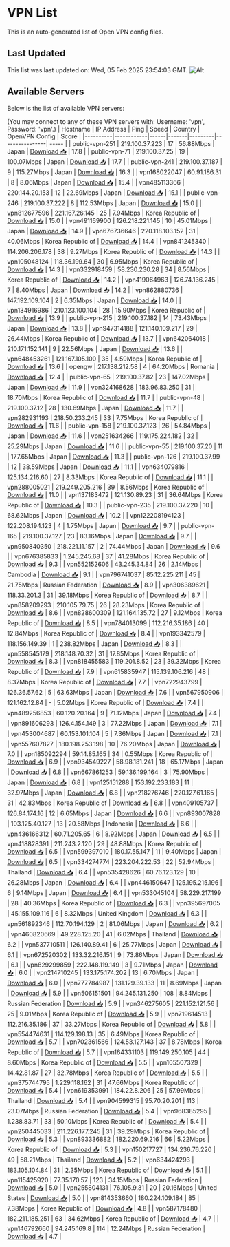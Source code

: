 # VPN List

This is an auto-generated list of Open VPN config files.

## Last Updated

This list was last updated on: Wed, 05 Feb 2025 23:54:03 GMT.
![Alt](https://repobeats.axiom.co/api/embed/186b98318ef1479477931607c1ad7d823f12451f.svg "Repobeats analytics image")

## Available Servers

Below is the list of available VPN servers:

(You may connect to any of these VPN servers with: Username: 'vpn', Password: 'vpn'.)
| Hostname | IP Address | Ping | Speed | Country | OpenVPN Config | Score |
|----------|------------|------|-------|---------|----------------| ----- |
| public-vpn-251 | 219.100.37.223 | 17 | 56.88Mbps | Japan | [Download 📥](./configs/server_0_JP.ovpn) | 17.8 |
| public-vpn-71 | 219.100.37.25 | 19 | 100.07Mbps | Japan | [Download 📥](./configs/server_1_JP.ovpn) | 17.7 |
| public-vpn-241 | 219.100.37.187 | 9 | 115.27Mbps | Japan | [Download 📥](./configs/server_2_JP.ovpn) | 16.3 |
| vpn168022047 | 60.91.186.31 | 8 | 8.06Mbps | Japan | [Download 📥](./configs/server_3_JP.ovpn) | 15.4 |
| vpn485113366 | 220.144.20.153 | 12 | 22.69Mbps | Japan | [Download 📥](./configs/server_4_JP.ovpn) | 15.1 |
| public-vpn-246 | 219.100.37.222 | 8 | 112.53Mbps | Japan | [Download 📥](./configs/server_5_JP.ovpn) | 15.0 |
| vpn812677596 | 221.167.26.145 | 25 | 7.94Mbps | Korea Republic of | [Download 📥](./configs/server_6_KR.ovpn) | 15.0 |
| vpn491169900 | 126.218.221.145 | 10 | 45.01Mbps | Japan | [Download 📥](./configs/server_7_JP.ovpn) | 14.9 |
| vpn676736646 | 220.118.103.152 | 31 | 40.06Mbps | Korea Republic of | [Download 📥](./configs/server_8_KR.ovpn) | 14.4 |
| vpn841245340 | 114.206.206.178 | 38 | 9.27Mbps | Korea Republic of | [Download 📥](./configs/server_9_KR.ovpn) | 14.3 |
| vpn105048124 | 118.36.199.64 | 30 | 6.95Mbps | Korea Republic of | [Download 📥](./configs/server_10_KR.ovpn) | 14.3 |
| vpn332918459 | 58.230.230.28 | 34 | 8.56Mbps | Korea Republic of | [Download 📥](./configs/server_11_KR.ovpn) | 14.2 |
| vpn419064963 | 126.74.136.245 | 7 | 8.40Mbps | Japan | [Download 📥](./configs/server_12_JP.ovpn) | 14.2 |
| vpn862880736 | 147.192.109.104 | 2 | 6.35Mbps | Japan | [Download 📥](./configs/server_13_JP.ovpn) | 14.0 |
| vpn134916986 | 210.123.100.104 | 28 | 15.90Mbps | Korea Republic of | [Download 📥](./configs/server_14_KR.ovpn) | 13.9 |
| public-vpn-215 | 219.100.37.182 | 14 | 73.43Mbps | Japan | [Download 📥](./configs/server_15_JP.ovpn) | 13.8 |
| vpn947314188 | 121.140.109.217 | 29 | 26.44Mbps | Korea Republic of | [Download 📥](./configs/server_16_KR.ovpn) | 13.7 |
| vpn642064018 | 210.171.152.141 | 9 | 22.56Mbps | Japan | [Download 📥](./configs/server_17_JP.ovpn) | 13.6 |
| vpn648453261 | 121.167.105.100 | 35 | 4.59Mbps | Korea Republic of | [Download 📥](./configs/server_18_KR.ovpn) | 13.6 |
| opengw | 217.138.212.58 | 4 | 64.20Mbps | Romania | [Download 📥](./configs/server_19_RO.ovpn) | 12.4 |
| public-vpn-65 | 219.100.37.82 | 23 | 147.02Mbps | Japan | [Download 📥](./configs/server_20_JP.ovpn) | 11.9 |
| vpn324168628 | 183.96.83.250 | 31 | 18.70Mbps | Korea Republic of | [Download 📥](./configs/server_21_KR.ovpn) | 11.7 |
| public-vpn-48 | 219.100.37.12 | 28 | 130.69Mbps | Japan | [Download 📥](./configs/server_22_JP.ovpn) | 11.7 |
| vpn282931193 | 218.50.233.245 | 33 | 7.75Mbps | Korea Republic of | [Download 📥](./configs/server_23_KR.ovpn) | 11.6 |
| public-vpn-158 | 219.100.37.123 | 26 | 54.84Mbps | Japan | [Download 📥](./configs/server_24_JP.ovpn) | 11.6 |
| vpn251634266 | 119.175.224.182 | 32 | 25.29Mbps | Japan | [Download 📥](./configs/server_25_JP.ovpn) | 11.6 |
| public-vpn-55 | 219.100.37.20 | 11 | 177.65Mbps | Japan | [Download 📥](./configs/server_26_JP.ovpn) | 11.3 |
| public-vpn-126 | 219.100.37.99 | 12 | 38.59Mbps | Japan | [Download 📥](./configs/server_27_JP.ovpn) | 11.1 |
| vpn634079816 | 125.134.216.60 | 27 | 8.33Mbps | Korea Republic of | [Download 📥](./configs/server_28_KR.ovpn) | 11.1 |
| vpn288005021 | 219.249.205.216 | 39 | 8.56Mbps | Korea Republic of | [Download 📥](./configs/server_29_KR.ovpn) | 11.0 |
| vpn137183472 | 121.130.89.23 | 31 | 36.64Mbps | Korea Republic of | [Download 📥](./configs/server_30_KR.ovpn) | 10.3 |
| public-vpn-235 | 219.100.37.220 | 10 | 68.62Mbps | Japan | [Download 📥](./configs/server_31_JP.ovpn) | 10.2 |
| vpn122208194123 | 122.208.194.123 | 4 | 1.75Mbps | Japan | [Download 📥](./configs/server_32_JP.ovpn) | 9.7 |
| public-vpn-165 | 219.100.37.127 | 23 | 83.16Mbps | Japan | [Download 📥](./configs/server_33_JP.ovpn) | 9.7 |
| vpn950840350 | 218.221.11.157 | 2 | 74.44Mbps | Japan | [Download 📥](./configs/server_34_JP.ovpn) | 9.6 |
| vpn676385833 | 1.245.245.68 | 37 | 41.28Mbps | Korea Republic of | [Download 📥](./configs/server_35_KR.ovpn) | 9.3 |
| vpn552152606 | 43.245.34.84 | 26 | 2.14Mbps | Cambodia | [Download 📥](./configs/server_36_KH.ovpn) | 9.1 |
| vpn796741037 | 85.12.225.211 | 45 | 21.75Mbps | Russian Federation | [Download 📥](./configs/server_37_RU.ovpn) | 8.9 |
| vpn306389621 | 118.33.201.3 | 31 | 39.18Mbps | Korea Republic of | [Download 📥](./configs/server_38_KR.ovpn) | 8.7 |
| vpn858209293 | 210.105.79.75 | 26 | 28.23Mbps | Korea Republic of | [Download 📥](./configs/server_39_KR.ovpn) | 8.6 |
| vpn828600309 | 121.164.135.72 | 27 | 9.12Mbps | Korea Republic of | [Download 📥](./configs/server_40_KR.ovpn) | 8.5 |
| vpn784013099 | 112.216.35.186 | 40 | 12.84Mbps | Korea Republic of | [Download 📥](./configs/server_41_KR.ovpn) | 8.4 |
| vpn193342579 | 118.156.149.39 | 1 | 238.82Mbps | Japan | [Download 📥](./configs/server_42_JP.ovpn) | 8.3 |
| vpn558545179 | 218.148.70.32 | 31 | 17.85Mbps | Korea Republic of | [Download 📥](./configs/server_43_KR.ovpn) | 8.3 |
| vpn818455583 | 119.201.8.52 | 23 | 39.32Mbps | Korea Republic of | [Download 📥](./configs/server_44_KR.ovpn) | 7.9 |
| vpn615835947 | 115.139.106.216 | 48 | 8.37Mbps | Korea Republic of | [Download 📥](./configs/server_45_KR.ovpn) | 7.7 |
| vpn722943799 | 126.36.57.62 | 5 | 63.63Mbps | Japan | [Download 📥](./configs/server_46_JP.ovpn) | 7.6 |
| vpn567950906 | 121.162.12.84 | - | 5.02Mbps | Korea Republic of | [Download 📥](./configs/server_47_KR.ovpn) | 7.4 |
| vpn489256853 | 60.120.20.164 | 9 | 71.12Mbps | Japan | [Download 📥](./configs/server_48_JP.ovpn) | 7.4 |
| vpn891606293 | 126.4.154.149 | 3 | 77.22Mbps | Japan | [Download 📥](./configs/server_49_JP.ovpn) | 7.1 |
| vpn453004687 | 60.153.101.104 | 5 | 7.36Mbps | Japan | [Download 📥](./configs/server_50_JP.ovpn) | 7.1 |
| vpn557607827 | 180.198.253.198 | 10 | 76.20Mbps | Japan | [Download 📥](./configs/server_51_JP.ovpn) | 7.0 |
| vpn185092294 | 59.14.85.165 | 34 | 0.55Mbps | Korea Republic of | [Download 📥](./configs/server_52_KR.ovpn) | 6.9 |
| vpn934549227 | 58.98.181.241 | 18 | 65.17Mbps | Japan | [Download 📥](./configs/server_53_JP.ovpn) | 6.8 |
| vpn667861253 | 59.136.199.164 | 3 | 75.90Mbps | Japan | [Download 📥](./configs/server_54_JP.ovpn) | 6.8 |
| vpn125151288 | 153.192.233.183 | 11 | 32.97Mbps | Japan | [Download 📥](./configs/server_55_JP.ovpn) | 6.8 |
| vpn218276746 | 220.127.61.165 | 31 | 42.83Mbps | Korea Republic of | [Download 📥](./configs/server_56_KR.ovpn) | 6.8 |
| vpn409105737 | 126.84.174.16 | 12 | 6.65Mbps | Japan | [Download 📥](./configs/server_57_JP.ovpn) | 6.6 |
| vpn893007828 | 103.125.40.127 | 13 | 20.58Mbps | Indonesia | [Download 📥](./configs/server_58_ID.ovpn) | 6.6 |
| vpn436166312 | 60.71.205.65 | 6 | 8.92Mbps | Japan | [Download 📥](./configs/server_59_JP.ovpn) | 6.5 |
| vpn418828391 | 211.243.2.120 | 29 | 48.88Mbps | Korea Republic of | [Download 📥](./configs/server_60_KR.ovpn) | 6.5 |
| vpn599397010 | 180.17.55.147 | 11 | 9.40Mbps | Japan | [Download 📥](./configs/server_61_JP.ovpn) | 6.5 |
| vpn334274774 | 223.204.222.53 | 22 | 52.94Mbps | Thailand | [Download 📥](./configs/server_62_TH.ovpn) | 6.4 |
| vpn535428626 | 60.76.123.129 | 10 | 26.28Mbps | Japan | [Download 📥](./configs/server_63_JP.ovpn) | 6.4 |
| vpn446150647 | 125.195.215.196 | 6 | 9.14Mbps | Japan | [Download 📥](./configs/server_64_JP.ovpn) | 6.4 |
| vpn533045104 | 58.229.217.199 | 28 | 40.36Mbps | Korea Republic of | [Download 📥](./configs/server_65_KR.ovpn) | 6.3 |
| vpn395697005 | 45.155.109.116 | 6 | 8.32Mbps | United Kingdom | [Download 📥](./configs/server_66_GB.ovpn) | 6.3 |
| vpn561892346 | 112.70.194.129 | 2 | 81.06Mbps | Japan | [Download 📥](./configs/server_67_JP.ovpn) | 6.2 |
| vpn460820669 | 49.228.125.20 | 41 | 6.02Mbps | Thailand | [Download 📥](./configs/server_68_TH.ovpn) | 6.2 |
| vpn537710511 | 126.140.89.41 | 6 | 25.77Mbps | Japan | [Download 📥](./configs/server_69_JP.ovpn) | 6.1 |
| vpn672520302 | 133.32.216.151 | 9 | 73.86Mbps | Japan | [Download 📥](./configs/server_70_JP.ovpn) | 6.1 |
| vpn829299859 | 222.148.119.149 | 3 | 9.71Mbps | Japan | [Download 📥](./configs/server_71_JP.ovpn) | 6.0 |
| vpn214710245 | 133.175.174.202 | 13 | 6.70Mbps | Japan | [Download 📥](./configs/server_72_JP.ovpn) | 6.0 |
| vpn777784987 | 131.129.39.133 | 11 | 8.69Mbps | Japan | [Download 📥](./configs/server_73_JP.ovpn) | 5.9 |
| vpn506151501 | 94.245.131.250 | 108 | 8.84Mbps | Russian Federation | [Download 📥](./configs/server_74_RU.ovpn) | 5.9 |
| vpn346275605 | 221.152.121.56 | 25 | 9.01Mbps | Korea Republic of | [Download 📥](./configs/server_75_KR.ovpn) | 5.9 |
| vpn719614513 | 112.216.35.186 | 37 | 33.27Mbps | Korea Republic of | [Download 📥](./configs/server_76_KR.ovpn) | 5.8 |
| vpn554474631 | 114.129.198.13 | 35 | 6.49Mbps | Korea Republic of | [Download 📥](./configs/server_77_KR.ovpn) | 5.7 |
| vpn702361566 | 124.53.127.143 | 37 | 8.78Mbps | Korea Republic of | [Download 📥](./configs/server_78_KR.ovpn) | 5.7 |
| vpn164331103 | 119.149.250.105 | 44 | 8.60Mbps | Korea Republic of | [Download 📥](./configs/server_79_KR.ovpn) | 5.5 |
| vpn105507329 | 14.42.81.87 | 27 | 32.78Mbps | Korea Republic of | [Download 📥](./configs/server_80_KR.ovpn) | 5.5 |
| vpn375744795 | 1.229.118.162 | 31 | 47.66Mbps | Korea Republic of | [Download 📥](./configs/server_81_KR.ovpn) | 5.4 |
| vpn619353991 | 184.22.8.206 | 25 | 57.99Mbps | Thailand | [Download 📥](./configs/server_82_TH.ovpn) | 5.4 |
| vpn904599315 | 95.70.20.201 | 113 | 23.07Mbps | Russian Federation | [Download 📥](./configs/server_83_RU.ovpn) | 5.4 |
| vpn968385295 | 1.238.83.71 | 33 | 50.10Mbps | Korea Republic of | [Download 📥](./configs/server_84_KR.ovpn) | 5.4 |
| vpn250445033 | 211.226.177.245 | 31 | 39.29Mbps | Korea Republic of | [Download 📥](./configs/server_85_KR.ovpn) | 5.3 |
| vpn893336882 | 182.220.69.216 | 66 | 5.22Mbps | Korea Republic of | [Download 📥](./configs/server_86_KR.ovpn) | 5.3 |
| vpn150217727 | 134.236.76.220 | 49 | 58.21Mbps | Thailand | [Download 📥](./configs/server_87_TH.ovpn) | 5.2 |
| vpn634424293 | 183.105.104.84 | 31 | 2.35Mbps | Korea Republic of | [Download 📥](./configs/server_88_KR.ovpn) | 5.1 |
| vpn115425920 | 77.35.170.57 | 123 | 34.15Mbps | Russian Federation | [Download 📥](./configs/server_89_RU.ovpn) | 5.0 |
| vpn255804131 | 76.105.9.31 | 20 | 20.16Mbps | United States | [Download 📥](./configs/server_90_US.ovpn) | 5.0 |
| vpn814353660 | 180.224.109.184 | 85 | 7.38Mbps | Korea Republic of | [Download 📥](./configs/server_91_KR.ovpn) | 4.8 |
| vpn587178480 | 182.211.185.251 | 63 | 34.62Mbps | Korea Republic of | [Download 📥](./configs/server_92_KR.ovpn) | 4.7 |
| vpn146792660 | 94.245.169.8 | 114 | 12.24Mbps | Russian Federation | [Download 📥](./configs/server_93_RU.ovpn) | 4.7 |
